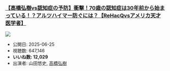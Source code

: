 ### [【高橋弘樹vs認知症の予防】衝撃！70歳の認知症は30年前から始まっている！？アルツハイマー防ぐには？【ReHacQvsアメリカ天才医学者】](https://www.youtube.com/watch?v=ZsLG3B_waNI)
[![](https://img.youtube.com/vi/ZsLG3B_waNI/sddefault.jpg)](https://www.youtube.com/watch?v=ZsLG3B_waNI)
-   公開日: 2025-06-25
-   視聴数: 647,146
-   **いいね数: 12,029**
-   出演者: 山田悠史, [高橋弘樹](/rehacq_fan/people/高橋弘樹 "wikilink")
